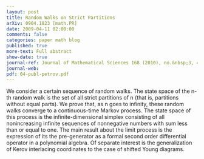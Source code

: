 ```yaml
---
layout: post
title: Random Walks on Strict Partitions
arXiv: 0904.1823 [math.PR]
date: 2009-04-11 02:00:00
comments: false
categories: paper math blog
published: true
more-text: Full abstract
show-date: true
journal-ref: Journal of Mathematical Sciences 168 (2010), no.&nbsp;3, 437-463
journal-web:
pdf: 04-publ-petrov.pdf
---
```


We consider a certain sequence of random walks. The state space of the n-th random walk is the set of all strict partitions of n (that is, partitions without equal parts).
We prove that, as n goes to infinity, these random walks converge to a continuous-time Markov process.<!--more--> The state space of this process is the infinite-dimensional simplex consisting of all nonincreasing infinite sequences of nonnegative numbers with sum less than or equal to one. The main result about the limit process is the expression of its the pre-generator as a formal second order differential operator in a polynomial algebra.
Of separate interest is the generalization of Kerov interlacing coordinates to the case of shifted Young diagrams.

